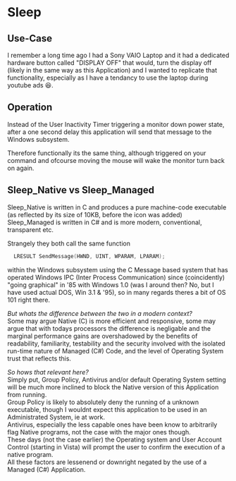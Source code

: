 # Sleep

## Use-Case
I remember a long time ago I had a Sony VAIO Laptop and it had a dedicated hardware button called "DISPLAY OFF" that would, turn the display off (likely in the same way as this Application) and I wanted to replicate that functionality, especially as I have a tendancy to use the laptop during youtube ads 😆.

## Operation

Instead of the User Inactivity Timer triggering a monitor down power state, after a one second delay this application will 
send that message to the Windows 
subsystem.

Therefore functionally its the same thing, although triggered on your command and ofcourse moving the mouse will wake the monitor 
turn back on again.

## Sleep_Native vs Sleep_Managed
Sleep_Native is written in C and produces a pure machine-code executable (as reflected by its size of 10KB, before the icon was added) Sleep_Managed is written 
in C# and is more modern, conventional, transparent etc. 

Strangely they both call the same function 
```C
  LRESULT SendMessage(HWND, UINT, WPARAM, LPARAM);
```
within the Windows subsystem 
using the C Message based system that has operated Windows IPC (Inter Process Communication) since (coincidently) 
"going graphical" in '85 with Windows 1.0 (was I around then? No, but I have used actual DOS, Win 3.1 & '95), so in many regards theres a bit of OS 101 right there.

<i>But whats the difference between the two in a modern context?</i> \
Some may argue Native (C) is more efficient and responsive, some may argue that with todays processors the difference is negligable and 
the marginal performance gains are overshadowed by the benefits of readability, familiarity, testability and the security involved with the 
isolated run-time nature of Managed (C#) Code, and the level of Operating System trust that reflects this.

<i>So hows that relevant here?</i> \
Simply put, Group Policy, Antivirus and/or default Operating System setting will be much more inclined to block the Native version of this Application from running.<br>
Group Policy is likely to absolutely deny the running of a unknown executable, though I wouldnt expect this application to be used in an Administrated System, ie at work.<br>
Antivirus, especially the less capable ones have been know to arbitrarily flag Native programs, not the case with the major ones though.<br>
These days (not the case earlier) the Operating system and User Account Control (starting in Vista) will prompt the user to confirm the execution of a native program.<br>
All these factors are lessenend or downright negated by the use of a Managed (C#) Application.
